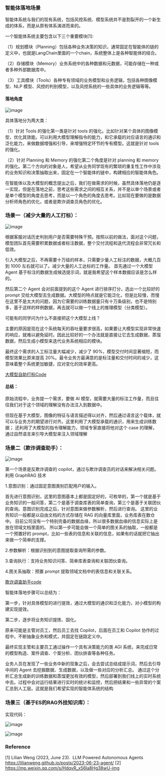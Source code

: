 ### 智能体落地场景
智能体系统与我们的现有系统，包括风控系统、模型系统并不是割裂开的一个新生成的体系，而是从原有体系演进而来的。

一个智能体系统主要包含以下三个重要模块[1]:

（1）规划模块（Planning）包括各种业务决策的知识，通常固定在智能体的链的定义中，也就是LangChain里面的一个chain，系统整体上是各种智能体的结合。

（2）存储模块（Memory）业务系统中的各种数据和元数据，可能存储在一种或者多种外部数据库中。

（3）工具模块（Tools）各种专有领域的业务模型和业务逻辑，包括各种图像模型、NLP 模型、风控的判别模型，以及风控系统的一些具体的业务逻辑等等。

#### 落地角度

![image](https://github.com/user-attachments/assets/ae3f53a3-5966-47cd-bbc3-20363330a132)

具体落地分为两大类：

（1）针对 Tools 的强化第一类是针对 tools 的强化。比如针对某个具体的图像模型，优化其效能。可以利用大模型理解指令的能力，和它承载的对应语言的通识和泛化能力，来做数据增强和引导，来增强特定环节的专有模型。这就是针对 tools 的强化。

（2）针对 Planning 和 Memory 的强化第二个角度是针对 planning 和 memory 的强化。第二个方向的对象是人，希望从业务同学现有的繁琐的重复性工作中涉及的业务知识和决策抽取出来，固定在一个智能体的链中，构建相应的智能体角色。

在智能体以及大模型的概念提出之后，我们在做需求的时候，虽然具体落地仍是逐一实现，但是在落地之前，思考这些需求之间的相互关系，并不是以单个场景或者是单个模型的角度去思考，而是以一个角色的角度去思考。比如现在要做的是数据分析师角色的优化，或者是欺诈调查员角色的优化。

### 场景一（减少大量的人工打标）：
![image](https://github.com/user-attachments/assets/5c00ed32-1e37-4c68-b969-a147a41af004)

根据客服对话历史判别用户是否需要特殊干预。按照以前的做法，面对这个问题，模型团队首先需要积累数据或者标注数据，整个交付流程和迭代流程会非常冗长和低效。

引入大模型之后，不再需要十万级的样本，只需要少量人工标注的数据，大概几百到 1000 左右就可以了。减少大量的人工达标的工作量。
首先通过一个大模型 Agent 基于标注的数据生成候选提示词，就是我希望这个样本数据应该是怎么样的。

然后第二个 Agent 会对前面提到的这个 Agent 进行排序打分，选出一个比较好的 prompt 交给大模型去生成数据。大模型的特点就是它能泛化，但是比较慢，而慢在这里不是太大的问题，因为它需要的训练数据量只有十万条级别，也不是特别多，基于这样的样例数据，再去就可以做一个线上的推理模型（分类模型）。

可能有的同学问为什么不直接把这个大模型上线？

主要的原因是现在这个系统每天的吞吐量要求很高，如果要让大模型实现非常快速的响应，就难以避免延时。因此比较好的一个办法就是直接让它去生成数据，蒸馏数据，然后生成小模型来迭代业务系统相应的模块。

最终这个需求的人工标注量大幅减少，减少了 90%，模型交付时间显著缩短，而模型效果比原来提高 20%。最令业务方最满意的是标注量和交付时间的减少，这意味着整个系统更加敏捷，应对变化的效率更高。

[大模型自助打标Code](https://github.com/YUTING0907/pythonTools/blob/main/llm/auto_generate_tag.py)

#### 总结：

原始流程中，业务提一个需求，要做 AI 模型，就需要大量的标注工作量，而且往往我们对于这个领域的理解没有办法注入到数据中。

但现在基于大模型，图像的特征与语言描述得以对齐，然后通过语言这个载体，就可以与业务方的期望进行对齐。这里利用了大模型承载的通识，用来生成训练数据；
还利用了大模型的指令理解能力，领域专家直接将他对这个 case 的理解，通过自然语言来引导大模型来注入领域理解


### 场景二（欺诈调查助手）：
![image](https://github.com/user-attachments/assets/7d6ce731-e704-4eed-b586-3c16c8e8fa9d)

第一个场景是反欺诈调查的 copilot，通过与欺诈调查员的对话来解决相关问题。利用 GraphRAG 技术

1.意图识别：通过固定意图类别匹配用户的输入。

首先进行意图识别，这里的意图基本上都是固定好的，可枚举的，第一个就是基于业务知识的一般问答，第二个是基于调查库表的简单查询，第三个是基于关联团伙的查询。意图识别完成之后，针对意图来做参数解析，然后进行查询。
这里的业务知识一般都是以自由文档的方式存储在 RAG 的向量库里面，业务库表在数仓中。
目前公司没有一个特别完备的数据血缘，所以很多数据血缘的信息实际上是放在领域文档里面的。
所以第一步可能会做一个简单的图关系的抽取，一般都是一个预置好的 prompt，比如一些表的信息和关联的信息，如果有的话就把它抽出来做一个简单的支撑。

2.参数解析：根据识别到的意图提取查询所需的参数。

3.查询执行：支持业务知识问答、简单库表查询和关联团伙查询。

4.图关系抽取：预置 prompt 提取领域文档中的表信息和关联关系。

[欺诈调查助手code](https://github.com/YUTING0907/pythonTools/blob/main/llm/fraud_investigation_copilot.py)

智能体落地步骤可以总结为：

第一步，针对具体模型的进行提效，通过大模型的通识和泛化能力，对小模型的构建实现提效。

第二步，逐步将业务知识提炼、固化。

原来可能是主管对员工，然后员工去找 Copilot，后面在员工和 Copilot 协作的过程中，不断抽象业务和模式，并固定在链路定义中。

最终实现主管和主要员工通过操作一个具有决策能力的类 AGI 系统，来完成日常的模型构造、案件调查、个案分析、团伙排查等各种任务。

业务人员在发现了一些业务中新的现象之后，会去尝试总结成提示词，然后去引导中间的 Agent 去挖掘数据、生成数据，以及做一些对应的分析汇总。
通过这个分析汇总生成新的训练数据和蒸馏更加有效的模型，然后部署到我们线上的实时系统中去。过程中会对运行结果进行实时的统计和监控，然后把结果和一些异常的个案汇总到人工层。这就是我们希望实现的智能体系统的结构

### 场景三（基于ES的RAG外挂知识库）：
实现代码：

![image](https://github.com/user-attachments/assets/dd10a6e8-732c-45f9-b721-30703e0ae882)

![image](https://github.com/user-attachments/assets/3b10ede3-80cf-4be9-94e4-7cf572d8d129)





### Reference
[1] Lilian Weng (2023, June 23).  LLM Powered Autonomous Agents  https://lilianweng.github.io/posts/2023-06-23-agent/
[2] https://mp.weixin.qq.com/s/HdqvR_x56la8Hg38wU-img
